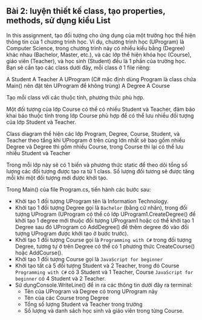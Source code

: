 ## Bài 2: luyện thiết kế class, tạo properties, methods, sử dụng kiểu List<T>

In this assignment, tạo đối tượng cho ứng dụng của một trường học thể hiện thông tin của 1 chương trình học. Ví dụ, chương trình học (UProgram) là Computer Science, trong chương trình này có nhiều kiểu bằng (Degree) khác nhau (Bachelor, Master, etc.), và các lớp thể hiện khóa học (Course), giáo viên (Teacher), và học sinh (Student) đều là 1 phần của trường học. Bạn sẽ cần tạo các class dưới đây, mỗi class ở 1 file riêng:

A Student
A Teacher
A UProgram (C# mặc định dùng Program là class chứa Main() nên đặt tên UProgram để không trùng)
A Degree
A Course

Tạo mỗi class với các thuộc tính, phương thức phù hợp.

Một đối tượng của lớp Course có thể có nhiều Student và Teacher, đảm bảo khai báo thuộc tính trong lớp Course phù hợp để có thể lưu nhiều đối tượng của lớp Student và Teacher.

Class diagram thể hiện các lớp Program, Degree, Course, Student, và Teacher theo tầng khi UProgram ở trên cùng lớn nhất sẽ bao gồm nhiều Degree và Degree thì gồm nhiều Course, trong Course thì lại có thể lưu nhiều Student và Teacher

Trong mỗi lớp này sẽ có 1 biến và phương thức static để theo dõi tổng số lượng các đối tượng được tạo ra từ 1 class. Số lượng đối tương sẽ được tăng mỗi khi một đối tượng mới được khởi tạo.

Trong Main() của file Program.cs, tiến hành các bước sau:

* Khởi tạo 1 đối tượng UProgram tên là Information Technology.
*  Khởi tạo 1 đối tượng Degree gọi là `Bachelor` (bằng cử nhân), trong đối tượng UProgram (UProgram có thể có lớp UProgram1.CreateDegree() để khởi tạo 1 degree mới thuộc đối tượng UProgram1 hoặc có thể khởi tạo 1 Degree sau đó UProgram có AddDegree() để thêm degree đó vào đối tượng UProgram được khởi tạo ở bước trước).
* Khởi tạo 1 đối tượng Course gọi là `Programming with C#` trong đối tượng Degree, tương tự ở trên Degree có thể có 1 phương thức CreateCourse() hoặc AddCourse().
* Khởi tạo 1 đối tượng Course gọi là `JavaScript for beginner`
* Khởi tạo tất cả 5 đối tượng Student và 2 Teacher, trong đó Course `Programming with C#` có 3 Student và 1 Teacher, Course `JavaScript for beginner` có 4 Student và 2 Teacher.
* Sử dụngConsole.WriteLine() để in ra các thông tin dưới đây ra terminal:
  * Tên của UProgram và Degree có trong UProgram này
  * Tên của các Course trong Degree
  * Tổng số lượng Student và Teacher trong trường
  * Số lượng và danh sách học sinh và giáo viên trong từng Course.